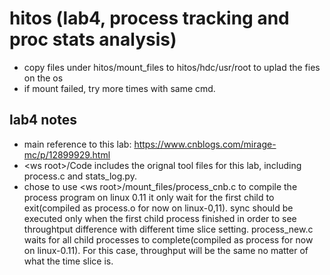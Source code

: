 # hitos (lab4, process tracking and proc stats analysis)

- copy files under hitos/mount_files to hitos/hdc/usr/root to uplad the fies on the os
- if mount failed, try more times with same cmd.

## lab4 notes
- main reference to this lab: https://www.cnblogs.com/mirage-mc/p/12899929.html
- \<ws root\>/Code includes the orignal tool files for this lab, including process.c and stats_log.py.
- chose to use \<ws root\>/mount_files/process_cnb.c to compile the process program on linux 0.11
  it only wait for the first child to exit(compiled as process.o for now on linux-0,11). sync should 
  be executed only when the first child process finished in order to see throughtput difference with 
  different time slice setting. process_new.c waits for all child processes to complete(compiled as 
  process for now on linux-0.11).  For this case, throughput will be the same no matter of what the 
  time slice is.

